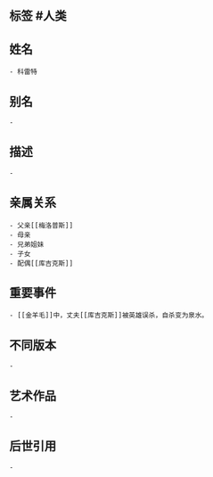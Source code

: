 ## 标签  #人类
## 姓名
	- 科雷特
## 别名
	-
## 描述
	-
## 亲属关系
	- 父亲[[梅洛普斯]]
	- 母亲
	- 兄弟姐妹
	- 子女
	- 配偶[[库吉克斯]]
## 重要事件
	- [[金羊毛]]中，丈夫[[库吉克斯]]被英雄误杀，自杀变为泉水。
## 不同版本
	-
## 艺术作品
	-
## 后世引用
	-
